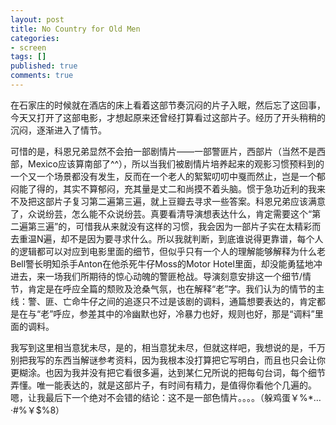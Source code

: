 ```yaml
---
layout: post
title: No Country for Old Men
categories:
- screen
tags: []
published: true
comments: true
---
```

<p><p>在石家庄的时候就在酒店的床上看着这部节奏沉闷的片子入眠，然后忘了这回事，今天又打开了这部电影，才想起原来还曾经打算看过这部片子。经历了开头稍稍的沉闷，逐渐进入了情节。</p>
<p>可惜的是，科恩兄弟显然不会拍一部剧情片——一部警匪片，西部片（当然不是西部，Mexico应该算南部了^^），所以当我们被剧情片培养起来的观影习惯预料到的一个又一个场景都没有发生，反而在一个老人的絮絮叨叨中戛而然止，岂是一个郁闷能了得的，其实不算郁闷，充其量是丈二和尚摸不着头脑。惯于急功近利的我来不及把这部片子复习第二遍第三遍，就上豆瓣去寻求一些答案。科恩兄弟应该满意了，众说纷芸，怎么能不众说纷芸。真要看清导演想表达什么，肯定需要这个“第二遍第三遍”的，可惜我从来就没有这样的习惯，我会因为一部片子实在太精彩而去重温N遍，却不是因为要寻求什么。所以我就判断，到底谁说得更靠谱，每个人的逻辑都可以对应到电影里面的细节，但似乎只有一个人的理解能够解释为什么老Bell警长明知杀手Anton在他杀死牛仔Moss的Motor Hotel里面，却没能勇猛地冲进去，来一场我们所期待的惊心动魄的警匪枪战。导演刻意安排这一个细节/情节，肯定是在呼应全篇的颓败及沧桑气氛，也在解释“老”字。我们认为的情节的主线：警、匪、亡命牛仔之间的追逐只不过是该剧的调料，通篇想要表达的，肯定都是在与“老”呼应，参差其中的冷幽默也好，冷暴力也好，规则也好，那是“调料”里面的调料。</p>
<p>我写到这里相当意犹未尽，是的，相当意犹未尽，但就这样吧，我想说的是，千万别把我写的东西当解谜参考资料，因为我根本没打算把它写明白，而且也只会让你更糊涂。也因为我并没有把它看很多遍，达到某仁兄所说的把每句台词，每个细节弄懂。唯一能表达的，就是这部片子，有时间有精力，是值得你看他个几遍的。嗯，让我最后下一个绝对不会错的结论：这不是一部色情片。。。。（躲鸡蛋￥%*…·#%￥$%8）</p></p>
